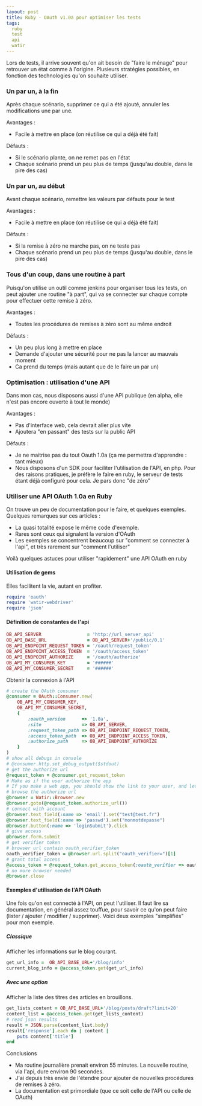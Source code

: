 ```yaml
---
layout: post
title: Ruby - OAuth v1.0a pour optimiser les tests
tags:
  ruby
  test
  api
  watir
---
```


Lors de tests, il arrive souvent qu'on ait besoin de "faire le ménage" pour retrouver un état comme à l'origine.
Plusieurs stratégies possibles, en fonction des technologies qu'on souhaite utiliser.

### Un par un, à la fin

Après chaque scénario, supprimer ce qui a été ajouté, annuler les modifications une par une.

Avantages : 

* Facile à mettre en place (on réutilise ce qui a déjà été fait)

Défauts : 

* Si le scénario plante, on ne remet pas en l'état
* Chaque scénario prend un peu plus de temps (jusqu'au double, dans le pire des cas)

### Un par un, au début
Avant chaque scénario, remettre les valeurs par défauts pour le test

Avantages :

* Facile à mettre en place (on réutilise ce qui a déjà été fait)

Défauts :

* Si la remise à zéro ne marche pas, on ne teste pas
* Chaque scénario prend un peu plus de temps (jusqu'au double, dans le pire des cas)

### Tous d'un coup, dans une routine à part
Puisqu'on utilise un outil comme jenkins pour organiser tous les tests, on peut ajouter une routine "à part", qui va se connecter sur chaque compte pour effectuer cette remise à zéro.

Avantages :

* Toutes les procédures de remises à zéro sont au même endroit

Défauts :

* Un peu plus long à mettre en place
* Demande d'ajouter une sécurité pour ne pas la lancer au mauvais moment
* Ca prend du temps (mais autant que de le faire un par un)


### Optimisation : utilisation d'une API

Dans mon cas, nous disposons aussi d'une API publique (en alpha, elle n'est pas encore ouverte à tout le monde)

Avantages :

* Pas d'interface web, cela devrait aller plus vite
* Ajoutera "en passant" des tests sur la public API

Défauts :

* Je ne maitrise pas du tout Oauth 1.0a (ça me permettra d'apprendre : tant mieux)
* Nous disposons d'un SDK pour faciliter l'utilisation de l'API, en php. Pour des raisons pratiques, je préfère le faire en ruby, le serveur de tests étant déjà configuré pour cela. Je pars donc "de zéro"

### Utiliser une API OAuth 1.0a en Ruby

On trouve un peu de documentation pour le faire, et quelques exemples. Quelques remarques sur ces articles :
* La quasi totalité expose le même code d'exemple.
* Rares sont ceux qui signalent la version d'OAuth
* Les exemples se concentrent beaucoup sur "comment se connecter à l'api", et très rarement sur "comment l'utiliser"

Voilà quelques astuces pour utiliser "rapidement" une API OAuth en ruby

#### Utilisation de gems

Elles facilitent la vie, autant en profiter.

```ruby
require 'oauth'
require 'watir-webdriver'
require 'json'
```

#### Définition de constantes de l'api

```ruby
OB_API_SERVER                 = 'http://url_server_api'
OB_API_BASE_URL               = OB_API_SERVER+'/public/0.1'
OB_API_ENDPOINT_REQUEST_TOKEN = '/oauth/request_token'
OB_API_ENDPOINT_ACCESS_TOKEN  = '/oauth/access_token'
OB_API_ENDPOINT_AUTHORIZE     = '/oauth/authorize'
OB_API_MY_CONSUMER_KEY        = '######'
OB_API_MY_CONSUMER_SECRET     = '######'
```

Obtenir la connexion à l'API

```ruby
# create the OAuth consumer
@consumer = OAuth::Consumer.new( 
	OB_API_MY_CONSUMER_KEY,
	OB_API_MY_CONSUMER_SECRET,
	{
		:oauth_version      => '1.0a',
		:site               => OB_API_SERVER,
		:request_token_path => OB_API_ENDPOINT_REQUEST_TOKEN,
		:access_token_path  => OB_API_ENDPOINT_ACCESS_TOKEN,
		:authorize_path     => OB_API_ENDPOINT_AUTHORIZE
	}
)
# show all debugs in console
# @consumer.http.set_debug_output($stdout)
# get the authorize url
@request_token = @consumer.get_request_token
# Make as if the user authorize the app
# If you make a web app, you should show the link to your user, and let it click it
# browse the authorize url
@browser = Watir::Browser.new
@browser.goto(@request_token.authorize_url())
# connect with account
@browser.text_field(:name => 'email').set("test@test.fr")
@browser.text_field(:name => 'passwd').set("monmotdepasse")
@browser.button(:name => 'loginSubmit').click
# give access
@browser.form.submit
# get verifier token
# browser url contain oauth_verifier_token
oauth_verifier_token = @browser.url.split("oauth_verifier=")[1]
# grant total access
@access_token = @request_token.get_access_token(:oauth_verifier => oauth_verifier_token)
# no more browser needed
@browser.close
```

#### Exemples d'utilisation de l'API OAuth

Une fois qu'on est connecté à l'API, on peut l'utiliser. Il faut lire sa documentation, en général assez touffue, pour savoir ce qu'on peut faire (lister / ajouter / modifier / supprimer).
Voici deux exemples "simplifiés" pour mon exemple.

##### Classique

Afficher les informations sur le blog courant.

```ruby
get_url_info =  OB_API_BASE_URL+'/blog/info'
current_blog_info = @access_token.get(get_url_info)
```
	
##### Avec une option

Afficher la liste des titres des articles en brouillons.

```ruby
get_lists_content = OB_API_BASE_URL+'/blog/posts/draft?limit=20'
content_list = @access_token.get(get_lists_content)
# read json results
result = JSON.parse(content_list.body)
result['response'].each do | content |
	puts content['title']
end
```

Conclusions

* Ma routine journalière prenait environ 55 minutes. La nouvelle routine, via l'api, dure environ 90 secondes.
* J'ai depuis très envie de l'étendre pour ajouter de nouvelles procédures de remises à zéro.
* La documentation est primordiale (que ce soit celle de l'API ou celle de OAuth)
